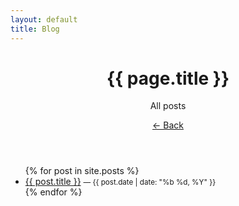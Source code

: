 ```yaml
---
layout: default
title: Blog
---
```


<link rel="stylesheet" href="/assets/style.css">

<header class="bg-[#111827] text-white p-6 flex justify-between items-center">
  <div>
    <h1 class="text-3xl font-semibold">{{ page.title }}</h1>
    <p class="mt-1 text-sm">All posts</p>
  </div>
  <div class="flex justify-between items-center mb-6">
    <a href="/" class="text-white-600 hover:text-indigo-800 font-semibold flex items-center">
      ← Back
    </a>
  </div>
</header>

<main class="p-6">
  <ul class="space-y-2">
    {% for post in site.posts %}
      <li>
        <a href="{{ post.url }}" class="text-indigo-600 hover:underline">{{ post.title }}</a>
        <small class="text-gray-500">— {{ post.date | date: "%b %d, %Y" }}</small>
      </li>
    {% endfor %}
  </ul>
</main>
